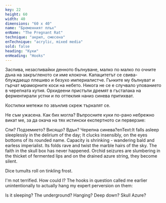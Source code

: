 ```yaml
---
key: 22
height: 60
width: 40
dimensions: "60 x 40"
name: "Бременният плъх"
enName: "The Pregnant Rat"
technique: "акрил, смесена"
enTechnique: "acrylic, mixed media"
sold: false
heading: "Куки"
enHeading: "Hooks"
---
```

Заспива, незаспивайки денното бълнуване, малко по малко по очните дъна на закръгленото си име клокочи. Kапацитетът се свива- блуждаещо плешиво и безухо империалистче. Гънките му бълнуват и гърчат мраморните коси на небето. Никога не се е случвало упованието в черепната кутия. Oрхидеени пристъпи дремят в гъсталака на ферментирали устни и по оттеклия наниз синева притихват.

Костилки метежи по звънлив скреж търкалят се.

Не съм ужасена. Как бих могла? Въпросните куки по-рано небрежно викат ме, за да окача на тях истински експертното си перверзие:

Спи? Подземието? Висящо? Вдън? Черепна синева?enText:It falls asleep sleeplessly in the delirium of the day; It clucks insensibly, on the eyes bottoms of its rounded name. Capacity is shrinking - wandering bald and earless imperialist. Its folds rave and twist the marble hairs of the sky. The faith in the skull box has never happened. Orchid seizures are slumbering in the thicket of fermented lips and on the drained azure string, they become silent.

Dice tumults roll on tinkling frost.

I'm not terrified. How could I? The hooks in question called me earlier unintentionally to actually hang my expert perversion on them:

Is it sleeping? The underground? Hanging? Deep down? Skull Azure?